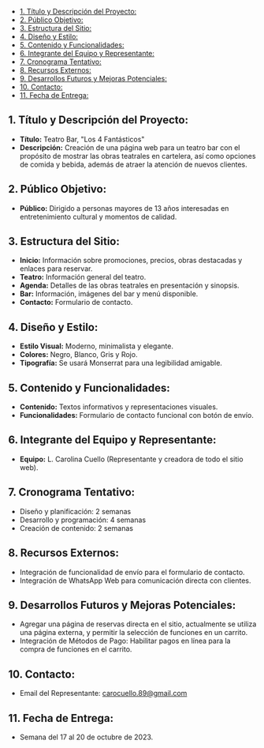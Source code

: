 - [1. Título y Descripción del Proyecto:](#1-t%C3%ADtulo-y-descripci%C3%B3n-del-proyecto)
- [2. Público Objetivo:](#2-p%C3%BAblico-objetivo)
- [3. Estructura del Sitio:](#3-estructura-del-sitio)
- [4. Diseño y Estilo:](#4-dise%C3%B1o-y-estilo)
- [5. Contenido y Funcionalidades:](#5-contenido-y-funcionalidades)
- [6. Integrante del Equipo y Representante:](#6-integrante-del-equipo-y-representante)
- [7. Cronograma Tentativo:](#7-cronograma-tentativo)
- [8. Recursos Externos:](#8-recursos-externos)
- [9. Desarrollos Futuros y Mejoras Potenciales:](#9-desarrollos-futuros-y-mejoras-potenciales)
- [10. Contacto:](#10-contacto)
- [11. Fecha de Entrega:](#11-fecha-de-entrega)

## 1. Título y Descripción del Proyecto:

- **Título:** Teatro Bar, "Los 4 Fantásticos"
- **Descripción:** Creación de una página web para un teatro bar con el propósito de mostrar las obras teatrales en cartelera, así como opciones de comida y bebida, además de atraer la atención de nuevos clientes.

## 2. Público Objetivo:

- **Público:** Dirigido a personas mayores de 13 años interesadas en entretenimiento cultural y momentos de calidad.

## 3. Estructura del Sitio:

- **Inicio:** Información sobre promociones, precios, obras destacadas y enlaces para reservar.
- **Teatro:** Información general del teatro.
- **Agenda:** Detalles de las obras teatrales en presentación y sinopsis.
- **Bar:** Información, imágenes del bar y menú disponible.
- **Contacto:** Formulario de contacto.

## 4. Diseño y Estilo:

- **Estilo Visual:** Moderno, minimalista y elegante.
- **Colores:** Negro, Blanco, Gris y Rojo.
- **Tipografía:** Se usará Monserrat para una legibilidad amigable.

## 5. Contenido y Funcionalidades:

- **Contenido:** Textos informativos y representaciones visuales.
- **Funcionalidades:** Formulario de contacto funcional con botón de envío.

## 6. Integrante del Equipo y Representante:

- **Equipo:** L. Carolina Cuello (Representante y creadora de todo el sitio web).

## 7. Cronograma Tentativo:

- Diseño y planificación: 2 semanas
- Desarrollo y programación: 4 semanas
- Creación de contenido: 2 semanas

## 8. Recursos Externos:

- Integración de funcionalidad de envío para el formulario de contacto.
- Integración de WhatsApp Web para comunicación directa con clientes.

## 9. Desarrollos Futuros y Mejoras Potenciales:

- Agregar una página de reservas directa en el sitio, actualmente se utiliza una página externa, y permitir la selección de funciones en un carrito.
- Integración de Métodos de Pago: Habilitar pagos en línea para la compra de funciones en el carrito.

## 10. Contacto:

- Email del Representante: carocuello.89@gmail.com

## 11. Fecha de Entrega:

- Semana del 17 al 20 de octubre de 2023.
